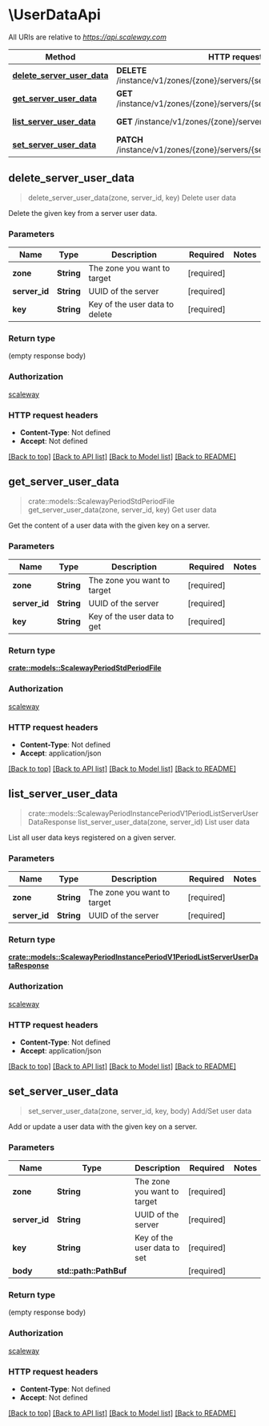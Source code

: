 # \UserDataApi

All URIs are relative to *https://api.scaleway.com*

Method | HTTP request | Description
------------- | ------------- | -------------
[**delete_server_user_data**](UserDataApi.md#delete_server_user_data) | **DELETE** /instance/v1/zones/{zone}/servers/{server_id}/user_data/{key} | Delete user data
[**get_server_user_data**](UserDataApi.md#get_server_user_data) | **GET** /instance/v1/zones/{zone}/servers/{server_id}/user_data/{key} | Get user data
[**list_server_user_data**](UserDataApi.md#list_server_user_data) | **GET** /instance/v1/zones/{zone}/servers/{server_id}/user_data | List user data
[**set_server_user_data**](UserDataApi.md#set_server_user_data) | **PATCH** /instance/v1/zones/{zone}/servers/{server_id}/user_data/{key} | Add/Set user data



## delete_server_user_data

> delete_server_user_data(zone, server_id, key)
Delete user data

Delete the given key from a server user data.

### Parameters


Name | Type | Description  | Required | Notes
------------- | ------------- | ------------- | ------------- | -------------
**zone** | **String** | The zone you want to target | [required] |
**server_id** | **String** | UUID of the server | [required] |
**key** | **String** | Key of the user data to delete | [required] |

### Return type

 (empty response body)

### Authorization

[scaleway](../README.md#scaleway)

### HTTP request headers

- **Content-Type**: Not defined
- **Accept**: Not defined

[[Back to top]](#) [[Back to API list]](../README.md#documentation-for-api-endpoints) [[Back to Model list]](../README.md#documentation-for-models) [[Back to README]](../README.md)


## get_server_user_data

> crate::models::ScalewayPeriodStdPeriodFile get_server_user_data(zone, server_id, key)
Get user data

Get the content of a user data with the given key on a server.

### Parameters


Name | Type | Description  | Required | Notes
------------- | ------------- | ------------- | ------------- | -------------
**zone** | **String** | The zone you want to target | [required] |
**server_id** | **String** | UUID of the server | [required] |
**key** | **String** | Key of the user data to get | [required] |

### Return type

[**crate::models::ScalewayPeriodStdPeriodFile**](scaleway.std.File.md)

### Authorization

[scaleway](../README.md#scaleway)

### HTTP request headers

- **Content-Type**: Not defined
- **Accept**: application/json

[[Back to top]](#) [[Back to API list]](../README.md#documentation-for-api-endpoints) [[Back to Model list]](../README.md#documentation-for-models) [[Back to README]](../README.md)


## list_server_user_data

> crate::models::ScalewayPeriodInstancePeriodV1PeriodListServerUserDataResponse list_server_user_data(zone, server_id)
List user data

List all user data keys registered on a given server.

### Parameters


Name | Type | Description  | Required | Notes
------------- | ------------- | ------------- | ------------- | -------------
**zone** | **String** | The zone you want to target | [required] |
**server_id** | **String** | UUID of the server | [required] |

### Return type

[**crate::models::ScalewayPeriodInstancePeriodV1PeriodListServerUserDataResponse**](scaleway.instance.v1.ListServerUserDataResponse.md)

### Authorization

[scaleway](../README.md#scaleway)

### HTTP request headers

- **Content-Type**: Not defined
- **Accept**: application/json

[[Back to top]](#) [[Back to API list]](../README.md#documentation-for-api-endpoints) [[Back to Model list]](../README.md#documentation-for-models) [[Back to README]](../README.md)


## set_server_user_data

> set_server_user_data(zone, server_id, key, body)
Add/Set user data

Add or update a user data with the given key on a server.

### Parameters


Name | Type | Description  | Required | Notes
------------- | ------------- | ------------- | ------------- | -------------
**zone** | **String** | The zone you want to target | [required] |
**server_id** | **String** | UUID of the server | [required] |
**key** | **String** | Key of the user data to set | [required] |
**body** | **std::path::PathBuf** |  | [required] |

### Return type

 (empty response body)

### Authorization

[scaleway](../README.md#scaleway)

### HTTP request headers

- **Content-Type**: Not defined
- **Accept**: Not defined

[[Back to top]](#) [[Back to API list]](../README.md#documentation-for-api-endpoints) [[Back to Model list]](../README.md#documentation-for-models) [[Back to README]](../README.md)

